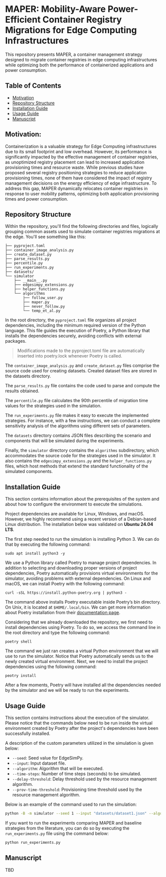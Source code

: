# MAPER: Mobility-Aware Power-Efficient Container Registry Migrations for Edge Computing Infrastructures

This repository presents MAPER, a container management strategy designed to migrate container registries in edge computing infrastructures while optimizing both the performance of containerized applications and power consumption.

## Table of Contents
- [Motivation](#motivation)
- [Repository Structure](#repository-structure)
- [Installation Guide](#installation-guide)
- [Usage Guide](#usage-guide)
- [Manuscript](#manuscript)

  
## Motivation: 

Containerization is a valuable strategy for Edge Computing infrastructures due to its small footprint and low overhead. However, its performance is significantly impacted by the effective management of container registries, as unoptimized registry placement can lead to increased application provisioning times and resource waste. While previous studies have proposed several registry positioning strategies to reduce application provisioning times, none of them have considered the impact of registry management decisions on the energy efficiency of edge infrastructure. To address this gap, MAPER dynamically relocates container registries in response to user mobility patterns, optimizing both application provisioning times and power consumption.

## Repository Structure

Within the repository, you'll find the following directories and files, logically grouping common assets used to simulate container registries migrations at the edge. You'll see something like this:

```
├── pyproject.toml
├── container_image_analysis.py
├── create_dataset.py
├── parse_results.py
├── percentile.py 
├── run_experiments.py
├── datasets/
└── simulator
    ├── __main__.py
    ├── edgesimpy_extensions.py
    ├── helper_functions.py
    └── algorithms
        ├── follow_user.py
        ├── maper.py
        ├── never_follow.py
        └── temp_et_al.py
```

In the root directory, the ```pyproject.toml``` file organizes all project dependencies, including the minimum required version of the Python language. This file guides the execution of Poetry, a Python library that installs the dependencies securely, avoiding conflicts with external packages.

 > Modifications made to the pyproject.toml file are automatically inserted into poetry.lock whenever Poetry is called.

The ```container_image_analysis.py``` and ```create_dataset.py``` files comprise the source code used for creating datasets. Created dataset files are stored in the datasets directory.

The ```parse_results.py``` file contains the code used to parse and compute the results obtained.

The ```percentile.py``` file calculates the 90th percentile of migration time values for the strategies used in the simulation.

The ```run_experiments.py``` file makes it easy to execute the implemented strategies. For instance, with a few instructions, we can conduct a complete sensitivity analysis of the algorithms using different sets of parameters.

The ```datasets``` directory contains JSON files describing the scenario and components that will be simulated during the experiments.

Finally, the ```simulator``` directory contains the ```algorithms``` subdirectory, which accommodates the source code for the strategies used in the simulator. It also contains the ```edgesimpy_extensions.py``` and the ```helper_functions.py``` files, which host methods that extend the standard functionality of the simulated components.

## Installation Guide

This section contains information about the prerequisites of the system and about how to configure the environment to execute the simulations.

Project dependencies are available for Linux, Windows, and macOS. However, we highly recommend using a recent version of a Debian-based Linux distribution. The installation below was validated on **Ubuntu 24.04 LTS**.

The first step needed to run the simulation is installing Python 3. We can do that by executing the following command:

``` 
sudo apt install python3 -y
```

We use a Python library called Poetry to manage project dependencies. In addition to selecting and downloading proper versions of project dependencies, Poetry automatically provisions virtual environments for the simulator, avoiding problems with external dependencies. On Linux and macOS, we can install Poetry with the following command:

```
curl -sSL https://install.python-poetry.org | python3 -
```

The command above installs Poetry executable inside Poetry’s bin directory. On Unix, it is located at ```$HOME/.local/bin```. We can get more information about Poetry installation from their [documentation page](https://python-poetry.org/docs/#installation).

Considering that we already downloaded the repository, we first need to install dependencies using Poetry. To do so, we access the command line in the root directory and type the following command:

```
poetry shell
```

The command we just ran creates a virtual Python environment that we will use to run the simulator. Notice that Poetry automatically sends us to the newly created virtual environment. Next, we need to install the project dependencies using the following command:

```
peotry install
```

After a few moments, Poetry will have installed all the dependencies needed by the simulator and we will be ready to run the experiments.

## Usage Guide

This section contains instructions about the execution of the simulator. Please notice that the commands below need to be run inside the virtual environment created by Poetry after the project's dependencies have been successfully installed.

A description of the custom parameters utilized in the simulation is given below:

- ```--seed```: Seed value for EdgeSimPy.
- ```--input```: Input dataset file.
- ```--algorithm```: Algorithm that will be executed.
- ```--time-steps```: Number of time steps (seconds) to be simulated.
- ```--delay-threshold```: Delay threshold used by the resource management algorithm.
- ```--prov-time-threshold```: Provisioning time threshold used by the resource management algorithm.

Below is an example of the command used to run the simulation:

```bash
python -B -m simulator --seed 1 --input "datasets/dataset1.json" --algorithm "maper" --time-steps 3600 --delay-threshold 0.9 --prov-time-threshold 1
```

If you want to run the experiments comparing MAPER and baseline strategies from the literature, you can do so by executing the ```run_experiments.py``` file using the command below:

```bash
python run_experiments.py
```

## Manuscript
TBD
